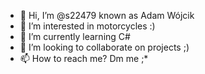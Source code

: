 - 👋 Hi, I’m @s22479 known as Adam Wójcik
- 👀 I’m interested in motorcycles :)
- 🌱 I’m currently learning C#
- 💞️ I’m looking to collaborate on projects ;)
- 📫 How to reach me? Dm me ;*
